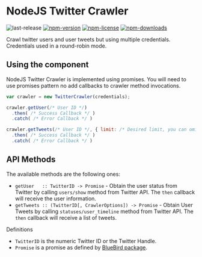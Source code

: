 # NodeJS Twitter Crawler

![last-release](https://img.shields.io/github/tag/ibm-silvergate/nodejs-twitter-crawler.svg)
[![npm-version](https://img.shields.io/npm/v/nodejs-twitter-crawler.svg)](https://www.npmjs.com/package/nodejs-twitter-crawler)
[![npm-license](https://img.shields.io/npm/l/nodejs-twitter-crawler.svg)](https://www.npmjs.com/package/nodejs-twitter-crawler)
[![npm-downloads](https://img.shields.io/npm/dm/nodejs-twitter-crawler.svg)](https://www.npmjs.com/package/nodejs-twitter-crawler)

Crawl twitter users and user tweets but using multiple credentials. Credentials
used in a round-robin mode.

## Using the component

NodeJS Twitter Crawler is implemented using promises. You will need to use promises
pattern no add callbacks to crawler method invocations.

```JavaScript
var crawler = new TwitterCrawler(credentials);

crawler.getUser(/* User ID */)
  .then( /* Success Callback */ )
  .catch( /* Error Callback */ )

crawler.getTweets(/* User ID */, { limit: /* Desired limit, you can omit this */ })
  .then( /* Success Callback */ )
  .catch( /* Error Callback */ )
```

## API Methods

The available methods are the following ones:
  - `getUser   :: TwitterID -> Promise` - Obtain the user status from Twitter by calling `users/show` method from Twitter API. The `then` callback will receive the user information.
  - `getTweets :: (TwitterID[, CrawlerOptions]) -> Promise` - Obtain User Tweets by calling `statuses/user_timeline` method from Twitter API. The `then` callback will receive a list of tweets.


Definitions
  - `TwitterID` is the numeric Twitter ID or the Twitter Handle.
  - `Promise` is a promise as defined by [BlueBird package](https://www.npmjs.com/package/bluebird).
